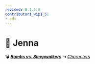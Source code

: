 ```yaml
---
revised: 0.1.5.8
contributors_wip1_5:
- edx
---
```


# 📄 Jenna

💣 ***[Bombs vs. Sleepwalkers](/README.md)** ➔ [Characters](/characters/readme.md)*
